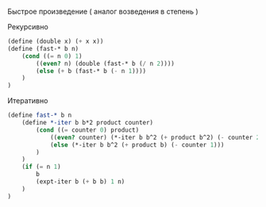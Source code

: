 Быстрое произведение ( аналог возведения в степень )

Рекурсивно
```scheme
(define (double x) (+ x x))
(define (fast-* b n) 
	(cond ((= n 0) 1) 
		((even? n) (double (fast-* b (/ n 2)))) 
		(else (+ b (fast-* b (- n 1))))
	)
)
```

Итеративно
```scheme
(define fast-* b n
	(define *-iter b b*2 product counter)
		(cond ((= counter 0) product)
			((even? counter) (*-iter b b^2 (+ product b^2) (- counter 2)))
			(else (*-iter b b^2 (+ product b) (- counter 1)))
		)
	)
	(if (= n 1) 
		b
		(expt-iter b (+ b b) 1 n)
	)
)
```